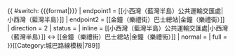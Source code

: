 {{ #switch: {{{format|}}}
  | endpoint1 = [[小西灣（藍灣半島）公共運輸交匯處|小西灣（藍灣半島）]]
  | endpoint2 = [[金鐘（樂禮街）巴士總站|金鐘（樂禮街）]]
  | direction = 2
  | status = 
  | inline = [[小西灣（藍灣半島）公共運輸交匯處|小西灣（藍灣半島）]] ↔ [[金鐘（樂禮街）巴士總站|金鐘（樂禮街）]]
  | normal =
  | full =
}}<noinclude>[[Category:城巴路線模板|789]]</noinclude>